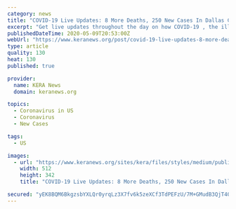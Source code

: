 ```yaml
---
category: news
title: "COVID-19 Live Updates: 8 More Deaths, 250 New Cases In Dallas County"
excerpt: "Get live updates throughout the day on how COVID-19 , the illness caused by the novel coronavirus, is affecting North Texas."
publishedDateTime: 2020-05-09T20:53:00Z
webUrl: "https://www.keranews.org/post/covid-19-live-updates-8-more-deaths-250-new-cases-dallas-county"
type: article
quality: 130
heat: 130
published: true

provider:
  name: KERA News
  domain: keranews.org

topics:
  - Coronavirus in US
  - Coronavirus
  - New Cases

tags:
  - US

images:
  - url: "https://www.keranews.org/sites/kera/files/styles/medium/public/202004/covid_hospital_mural_dallas_ap_04152020.jpg"
    width: 512
    height: 342
    title: "COVID-19 Live Updates: 8 More Deaths, 250 New Cases In Dallas County"

secured: "yEK8BQM6BkgzsbYXLQr0yrqLz3X7fv6k5zeXCf3TdPEFzU/7M+GMudB3QjT4050ZSH8aMT6P85gOGothV+Li6ol4e4+2YNy1Jk4Pz9MftC1xMPRBYQuXLFs2OjQcL0q/aWGL0M+sDCSRGSmpbzuSaMY4NpXZZiZtgfi1PdEqYsZW4XO2ffa7zElBhlOWItLOs1CCNXELHF46Yh2phTdyD2gBGDT9oVOL3X9ujMrNOo+SNSw9nSZFDEEjbhRbav2GSk/rJrPWRBW6X1UqVE0qbz1iMmGuxKyv/MHFSoTHJ+dWnXIIkXRrHJaY80OAqyIW;tKbGTj5zZ9ZfNd1mLgcLrA=="
---
```



